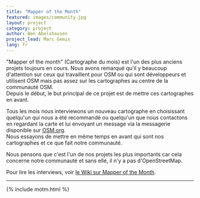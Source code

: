 ```yaml
---
title: "Mapper of the Month"
featured: images/community.jpg
layout: project
category: project
author: Ben Abelshausen
project_lead: Marc Gemis
lang: fr
---
```


"Mapper of the month" (Cartographe du mois) est l'un des plus anciens projets toujours en cours. Nous avons remarqué qu'il y beaucoup d'attention sur ceux qui travaillent pour OSM ou qui sont développeurs et utilisent OSM mais pas assez sur les cartographes au centre de la communauté OSM.  
Depuis le début, le but principal de ce projet est de mettre ces cartographes en avant.

Tous les mois nous interviewons un nouveau cartographe en choisissant quelqu'un qui nous a été recommandé ou quelqu'un que nous contactons en regardant la carte et lui envoyant un message via la messagerie disponible sur [OSM.org](https://osm.org/).  
Nous essayons de mettre en même temps en avant qui sont nos cartographes et ce que fait notre communauté.

Nous pensons que c'est l'un de nos projets les plus importants car cela concerne notre communauté et sans elle, il n'y a pas d'OpenStreetMap.

Pour lire les interviews, voir [le Wiki sur Mapper of the Month](https://wiki.openstreetmap.org/wiki/WikiProject_Belgium/Belgian_Mapper_of_the_Month).

---

{% include motm.html %}
